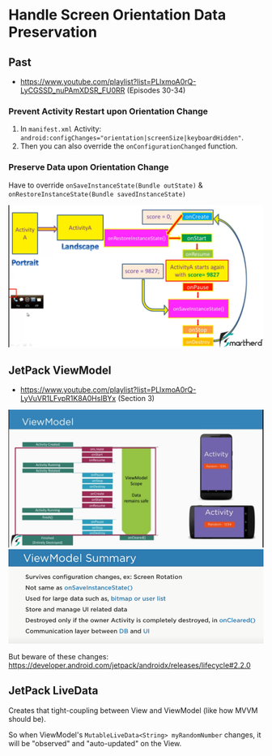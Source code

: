 # Handle Screen Orientation Data Preservation

## Past

- https://www.youtube.com/playlist?list=PLlxmoA0rQ-LyCGSSD_nuPAmXDSR_FU0RR (Episodes 30-34)

### Prevent Activity Restart upon Orientation Change

1. In `manifest.xml` Activity: `android:configChanges="orientation|screenSize|keyboardHidden"`.
2. Then you can also override the `onConfigurationChanged` function.

### Preserve Data upon Orientation Change

Have to override `onSaveInstanceState(Bundle outState)` & `onRestoreInstanceState(Bundle savedInstanceState)`

![](/Illustrations/old_way.PNG)

## JetPack ViewModel

- https://www.youtube.com/playlist?list=PLlxmoA0rQ-LyVuVR1LFvpR1K8A0HsIBYx (Section 3)

![](/Illustrations/new_way.PNG)
![](/Illustrations/ViewModel_vs_onSaveInstanceState.PNG)

But beware of these changes: https://developer.android.com/jetpack/androidx/releases/lifecycle#2.2.0

## JetPack LiveData

Creates that tight-coupling between View and ViewModel (like how MVVM should be).

So when ViewModel's `MutableLiveData<String> myRandomNumber` changes, it will be "observed" and "auto-updated" on the View.
